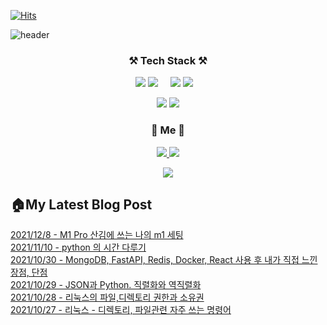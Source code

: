 [![Hits](https://hits.seeyoufarm.com/api/count/incr/badge.svg?url=https%3A%2F%2Fgithub.com%2Fswhan9404&count_bg=%2379C83D&title_bg=%23555555&icon=&icon_color=%23E7E7E7&title=hits&edge_flat=false)](https://hits.seeyoufarm.com)           

![header](https://capsule-render.vercel.app/api?type=waving&color=gradient&section=header&text=%20몰입하는개발자,한승운입니다👋%20&height=250&fontSize=50&animation=twinkling)


<h3 align="center">⚒️ Tech Stack ⚒️</h3>
<p align="center">
  <img src="https://img.shields.io/badge/Java-palegoldenrod?style=flat-square&logo=Java&logoColor=red"/>
  <img src="https://img.shields.io/badge/Spring-white?style=flat-square&logo=Spring&logoColor=white&color=6DB33F"/> &nbsp &nbsp 
  
  <img src="https://img.shields.io/badge/Python-3766AB?style=flat-square&logo=Python&logoColor=white"/>
  <img src="https://img.shields.io/badge/Django-092E20?style=flat-square&logo=Django&logoColor=white"/>&nbsp &nbsp 
</p>  
<p align="center">
  <img src="https://img.shields.io/badge/Javascript-ffb13b?style=flat-square&logo=javascript&logoColor=white"/>
  <img src="https://img.shields.io/badge/Vue.js-4FC08D?style=flat-square&logo=Vue.js&logoColor=white"/>
  
</p>


<h3 align="center"> 🍒 Me 🍒 </h3>
<p align="center">
  <a href="https://velog.io/@swhan9404/series">
    <img src="https://img.shields.io/badge/Tech%20Blog-11B48A?style=flat-square&logo=Vimeo&logoColor=white&link=https://velog.io/@swhan9404/series"/>
  </a>
<!--   <a href="https://www.notion.so/419b1896ac1f46c28e7b2f78a33e3d9b">
    <img src="https://img.shields.io/badge/%ED%8F%AC%ED%8A%B8%ED%8F%B4%EB%A6%AC%EC%98%A4-000000?style=flat-square&logo=Notion&logoColor=white&link=https://www.notion.so/419b1896ac1f46c28e7b2f78a33e3d9b"/>
  </a> -->
  <a href="mailto:gardener9404@gmail.com">
    <img src="https://img.shields.io/badge/Gmail-d14836?style=flat-square&logo=Gmail&logoColor=white&link=gardener9404@gmail.com"/>
  </a>

</p>



<!--
[![Top Langs](https://github-readme-stats.vercel.app/api/top-langs/?username=swhan9404&layout=compact&theme=dracula)](https://github.com/metleeha)
[![Anurag's GitHub stats](https://github-readme-stats.vercel.app/api?username=swhan9404)](https://github.com/anuraghazra/github-readme-stats)
[![Solved.ac
프로필](http://mazassumnida.wtf/api/v2/generate_badge?boj=swhan9404)](https://solved.ac/swhan9404)
-->
<p align="center">
  <a href="https://github.com/devxb/CommitCombo/">
    <img src="http://commitcombo.com/get?user=swhan9404&theme=DeepOcean-mini"/>
  </a>
</p>


<h2>🏠My Latest Blog Post</h2>
<a href='https://velog.io/@swhan9404/M1-Pro-%EC%82%B0%EA%B9%80%EC%97%90-%EC%93%B0%EB%8A%94-%EB%82%98%EC%9D%98-m1-%EC%84%B8%ED%8C%85'>2021/12/8 - M1 Pro 산김에 쓰는 나의 m1 세팅</a><br><a href='https://velog.io/@swhan9404/python-%EC%9D%98-%EC%8B%9C%EA%B0%84-%EB%8B%A4%EB%A3%A8%EA%B8%B0'>2021/11/10 - python 의 시간 다루기</a><br><a href='https://velog.io/@swhan9404/MongoDB-FastAPI-Redis-Docker-%EC%82%AC%EC%9A%A9-%ED%9B%84-%EB%82%B4%EA%B0%80-%EC%A7%81%EC%A0%91-%EB%8A%90%EB%82%80-%EC%9E%A5%EC%A0%90-%EB%8B%A8%EC%A0%90'>2021/10/30 - MongoDB, FastAPI, Redis, Docker, React 사용 후 내가 직접 느낀 장점, 단점</a><br><a href='https://velog.io/@swhan9404/JSON%EA%B3%BC-Python.-%EC%A7%81%EB%A0%AC%ED%99%94%EC%99%80-%EC%97%AD%EC%A7%81%EB%A0%AC%ED%99%94'>2021/10/29 - JSON과 Python. 직렬화와 역직렬화</a><br><a href='https://velog.io/@swhan9404/%EB%A6%AC%EB%88%85%EC%8A%A4%EC%9D%98-%ED%8C%8C%EC%9D%BC%EB%94%94%EB%A0%89%ED%86%A0%EB%A6%AC-%EA%B6%8C%ED%95%9C%EA%B3%BC-%EC%86%8C%EC%9C%A0%EA%B6%8C'>2021/10/28 - 리눅스의 파일,디렉토리 권한과 소유권</a><br><a href='https://velog.io/@swhan9404/%EB%A6%AC%EB%88%85%EC%8A%A4-%EB%94%94%EB%A0%89%ED%86%A0%EB%A6%AC-%ED%8C%8C%EC%9D%BC%EA%B4%80%EB%A0%A8-%EC%9E%90%EC%A3%BC-%EC%93%B0%EB%8A%94-%EB%AA%85%EB%A0%B9%EC%96%B4'>2021/10/27 - 리눅스 - 디렉토리, 파일관련 자주 쓰는 명령어</a><br>
